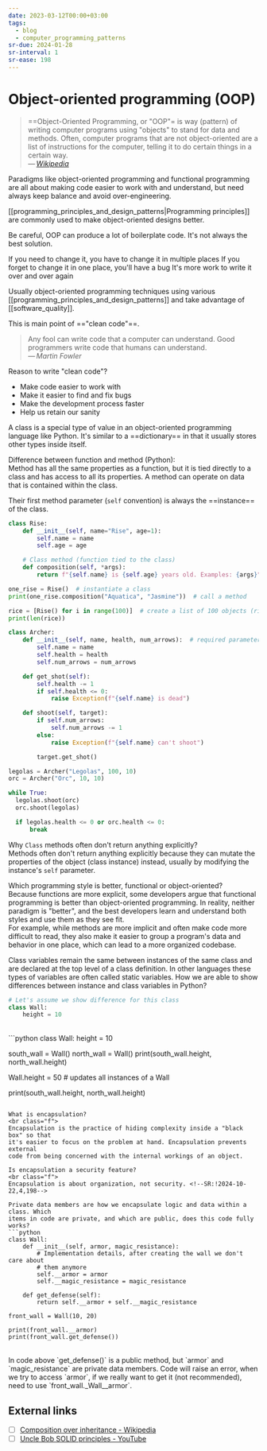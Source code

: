 ```yaml
---
date: 2023-03-12T00:00+03:00
tags:
  - blog
  - computer_programming_patterns
sr-due: 2024-01-28
sr-interval: 1
sr-ease: 198
---
```


# Object-oriented programming (OOP)

> ==Object-Oriented Programming, or "OOP"= is way (pattern) of writing computer
> programs using "objects" to stand for data and methods. Often, computer
> programs that are not object-oriented are a list of instructions for the
> computer, telling it to do certain things in a certain way.\
> — <cite>[Wikipedia](https://simple.wikipedia.org/wiki/Object-oriented_programming)</cite>

Paradigms like object-oriented programming and functional programming are all
about making code easier to work with and understand, but need always keep
balance and avoid over-engineering.

[[programming_principles_and_design_patterns|Programming principles]] are commonly used to make
object-oriented designs better.

Be careful, OOP can produce a lot of boilerplate code. It's not always the best
solution.

If you need to change it, you have to change it in multiple places
If you forget to change it in one place, you'll have a bug
It's more work to write it over and over again

Usually object-oriented programming techniques using various
[[programming_principles_and_design_patterns]] and take advantage of [[software_quality]].

This is main point of =="clean code"==.
> Any fool can write code that a computer can understand. Good programmers write
> code that humans can understand.\
> — <cite>Martin Fowler</cite>

Reason to write "clean code"?
<br class="f">
- Make code easier to work with
- Make it easier to find and fix bugs
- Make the development process faster
- Help us retain our sanity

A class is a special type of value in an object-oriented programming language
like Python. It's similar to a ==dictionary== in that it usually stores other
types inside itself.

Difference between function and method (Python):
<br class="f">
Method has all the same properties as a function, but it is tied directly to a
class and has access to all its properties.
A method can operate on data that is contained within the class. <!--SR:!2024-09-24,2,198-->

Their first method parameter (`self` convention) is always the ==instance== of
the class.
```python
class Rise:
    def __init__(self, name="Rise", age=1):
        self.name = name
        self.age = age

    # Class method (function tied to the class)
    def composition(self, *args):
        return f"{self.name} is {self.age} years old. Examples: {args}"

one_rise = Rise()  # instantiate a class
print(one_rise.composition("Aquatica", "Jasmine"))  # call a method

rice = [Rise() for i in range(100)]  # create a list of 100 objects (rise instances)
print(len(rice))

class Archer:
    def __init__(self, name, health, num_arrows):  # required parameters
        self.name = name
        self.health = health
        self.num_arrows = num_arrows

    def get_shot(self):
        self.health -= 1
        if self.health <= 0:
            raise Exception(f"{self.name} is dead")

    def shoot(self, target):
        if self.num_arrows:
            self.num_arrows -= 1
        else:
            raise Exception(f"{self.name} can't shoot")

        target.get_shot()

legolas = Archer("Legolas", 100, 10)
orc = Archer("Orc", 10, 10)

while True:
  legolas.shoot(orc)
  orc.shoot(legolas)

  if legolas.health <= 0 or orc.health <= 0:
      break
```

Why `Class` methods often don't return anything explicitly?
<br class="f">
Methods often don't return anything explicitly because they can mutate the
properties of the object (class instance) instead, usually by modifying the
instance's `self` parameter.

Which programming style is better, functional or object-oriented?
<br class="f">
Because functions are more explicit, some developers argue that functional
programming is better than object-oriented programming. In reality, neither
paradigm is "better", and the best developers learn and understand both styles
and use them as they see fit.
\
For example, while methods are more implicit and often make code more difficult
to read, they also make it easier to group a program's data and behavior in one
place, which can lead to a more organized codebase.

Class variables remain the same between instances of the same class and are
declared at the top level of a class definition. In other languages these types
of variables are often called static variables. How we are able to show
differences between instance and class variables in Python?
```python
# Let's assume we show difference for this class
class Wall:
    height = 10
```
<br class="f">
```python
class Wall:
    height = 10

south_wall = Wall()
north_wall = Wall()
print(south_wall.height, north_wall.height)

Wall.height = 50 # updates all instances of a Wall

print(south_wall.height, north_wall.height)
```

What is encapsulation?
<br class="f">
Encapsulation is the practice of hiding complexity inside a "black box" so that
it's easier to focus on the problem at hand. Encapsulation prevents external
code from being concerned with the internal workings of an object.

Is encapsulation a security feature?
<br class="f">
Encapsulation is about organization, not security. <!--SR:!2024-10-22,4,198-->

Private data members are how we encapsulate logic and data within a class. Which
items in code are private, and which are public, does this code fully works?
```python
class Wall:
    def __init__(self, armor, magic_resistance):
        # Implementation details, after creating the wall we don't care about
        # them anymore
        self.__armor = armor
        self.__magic_resistance = magic_resistance

    def get_defense(self):
        return self.__armor + self.__magic_resistance

front_wall = Wall(10, 20)

print(front_wall.__armor)
print(front_wall.get_defense())
```
<br class="f">
In code above `get_defense()` is a public method, but `armor` and
`magic_resistance` are private data members.
Code will raise an error, when we try to access `armor`, if we really want to
get it (not recommended), need to use `front_wall._Wall__armor`.


## External links

- [ ] [Composition over inheritance - Wikipedia](https://en.wikipedia.org/wiki/Composition_over_inheritance)
- [ ] [Uncle Bob SOLID principles - YouTube](https://www.youtube.com/watch?v=zHiWqnTWsn4)
